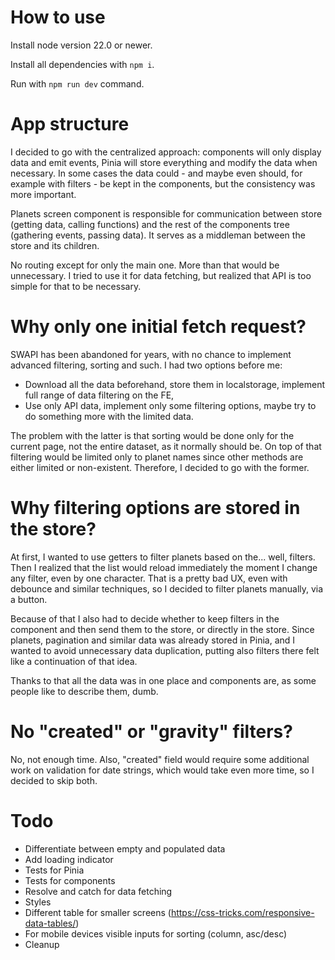 # How to use

Install node version 22.0 or newer.

Install all dependencies with `npm i`.

Run with `npm run dev` command.

# App structure

I decided to go with the centralized approach: components will only display data and emit events, Pinia will store everything and modify the data when necessary. In some cases
the data could - and maybe even should, for example with filters - be kept in the components, but the consistency was more important. 

Planets screen component is responsible for communication between store (getting data, calling functions) and the rest of the components tree (gathering events, passing data). It
serves as a middleman between the store and its children.

No routing except for only the main one. More than that would be unnecessary. I tried to use it for data fetching, but realized that API is too simple for that to be necessary.

# Why only one initial fetch request?

SWAPI has been abandoned for years, with no chance to implement advanced filtering, sorting and such. I had two options before
me:

- Download all the data beforehand, store them in localstorage, implement full range of data filtering on the FE,
- Use only API data, implement only some filtering options, maybe try to do something more with the limited data.

The problem with the latter is that sorting would be done only for the current page, not the entire dataset, as it normally should be. On
top of that filtering would be limited only to planet names since other methods are either limited or non-existent. Therefore, I decided to go with the former.

# Why filtering options are stored in the store?

At first, I wanted to use getters to filter planets based on the... well, filters. Then I realized that the list would reload
immediately the moment I change any filter, even by one character. That is a pretty bad UX, even with debounce and similar techniques,
so I decided to filter planets manually, via a button.

Because of that I also had to decide whether to keep filters in the component and then send them to the store, or directly in the store.
Since planets, pagination and similar data was already stored in Pinia, and I wanted to avoid unnecessary data duplication,
putting also filters there felt like a continuation of that idea.

Thanks to that all the data was in one place and components are, as some people like to describe them, dumb.

# No "created" or "gravity" filters?

No, not enough time. Also, "created" field would require some additional work on validation for date strings, which would take
even more time, so I decided to skip both.

# Todo

- Differentiate between empty and populated data
- Add loading indicator
- Tests for Pinia
- Tests for components
- Resolve and catch for data fetching
- Styles
- Different table for smaller screens (https://css-tricks.com/responsive-data-tables/)
- For mobile devices visible inputs for sorting (column, asc/desc)
- Cleanup
